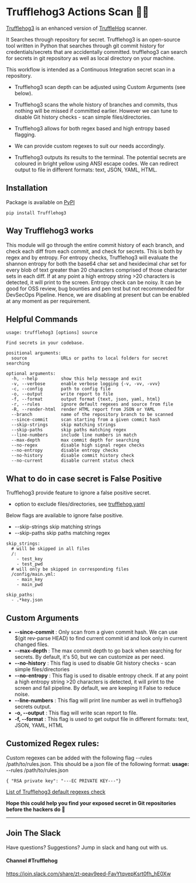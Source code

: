 
# Trufflehog3  Actions Scan :pig_nose::key:

[Trufflehog3](https://github.com/feeltheajf/Trufflehog3) is an enhanced version of [TruffleHog](https://github.com/trufflesecurity/truffleHog) scanner.

It Searches through repository for secret. Trufflehog3 is an open-source tool written in Python that searches through git 
commit history for credentials/secrets that are accidentally committed. 
trufflehog3 can search for secrets in git repository as well as local directory on your machine.

This workflow is intended as a Continuous Integration secret scan in a repository. 

- Trufflehog3 scan depth can be adjusted using Custom Arguments (see below).
- Trufflehog3 scans the whole history of branches and commits, thus nothing will be missed if committed earlier.
  However we can tune to disable Git history checks - scan simple files/directories.

- Trufflehog3 allows for both regex based and high entropy based flagging.

- We can provide custom regexes to suit our needs accordingly.
- Trufflehog3 outputs its results to the terminal. The potential secrets are coloured in bright yellow using ANSI escape codes.
We can redirect output to file in different formats: text, JSON, YAML, HTML.

## Installation

Package is available on [PyPI](https://pypi.org/project/Trufflehog3)

```
pip install Trufflehog3
```

## Way Trufflehog3 works
This module will go through the entire commit history of each branch, and check each diff from each commit, and check for secrets. This is both by regex and by entropy. For entropy checks, Trufflehog3 will evaluate the shannon entropy for both the base64 char set and hexidecimal char set for every blob of text greater than 20 characters comprised of those character sets in each diff. If at any point a high entropy string >20 characters is detected, it will print to the screen.
Entropy check can be noisy. It can be good for OSS review, bug bounties and pen test but not recommended for DevSecOps Pipeline. Hence, we are disabling at present but can be enabled at any moment as per requirement.


## Helpful Commands

```
usage: trufflehog3 [options] source

Find secrets in your codebase.

positional arguments:
  source             URLs or paths to local folders for secret searching

optional arguments:
  -h, --help         show this help message and exit
  -v, --verbose      enable verbose logging {-v, -vv, -vvv}
  -c, --config       path to config file
  -o, --output       write report to file
  -f, --format       output format {text, json, yaml, html}
  -r, --rules        ignore default regexes and source from file
  -R, --render-html  render HTML report from JSON or YAML
  --branch           name of the repository branch to be scanned
  --since-commit     scan starting from a given commit hash
  --skip-strings     skip matching strings
  --skip-paths       skip paths matching regex
  --line-numbers     include line numbers in match
  --max-depth        max commit depth for searching
  --no-regex         disable high signal regex checks
  --no-entropy       disable entropy checks
  --no-history       disable commit history check
  --no-current       disable current status check
```
## What to do in case secret is False Positive 
Trufflehog3 provide feature to ignore a false positive secret.
- option to exclude files/directories, see [trufflehog.yaml](https://github.com/feeltheajf/truffleHog3/blob/master/examples/trufflehog.yaml)

Below flags are available to ignore false positive.
- --skip-strings     skip matching strings
- --skip-paths       skip paths matching regex


```
skip_strings:
  # will be skipped in all files
  /:
    - test_key
    - test_pwd
  # will only be skipped in corresponding files
  /config/main.yml:
    - main_key
    - main_pwd

skip_paths:
  - .*key.json

```

## Custom Arguments
- **--since-commit** : Only scan from a given commit hash. We can use $(git rev-parse HEAD) to find current commit id and look only in current changed files.
- **--max-depth** : The max commit depth to go back when searching for secrets. By default, it's 50, but we can customize as per need.
- **--no-history** : This flag is used to disable Git history checks - scan simple files/directories
- **--no-entropy** : This flag is used to disable entropy check. If at any point a high entropy string >20 characters is detected, it will print to the screen and fail pipeline. By default, we are keeping it False to reduce noise.
- **--line-numbers** : This flag will print line number as well in trufflehog3 secrets output.
- **-o, --output** :  This flag will write scan report to file.
- **-f, --format** : This flag is used to get output file in different formats: text, JSON, YAML, HTML

## Customized Regex rules:

Custom regexes can be added with the following flag --rules /path/to/rules.json. This should be a json file of the following format:
**usage:**  --rules /path/to/rules.json<br />

```
{ "RSA private key": "---EC PRIVATE KEY---"}
```

[List of Trufflehog3 default regexes check](https://github.com/feeltheajf/trufflehog3/blob/2.x/truffleHog3/rules.yaml)


**Hope this could help you find your exposed secret in Git repositories before the hackers do 🤞**

----
## Join The Slack
Have questions? Suggestions? Jump in slack and hang out with us.
#### Channel #Trufflehog
https://join.slack.com/share/zt-qeav9eed-FavYtqvepKsrt0fh_hE0Xw
